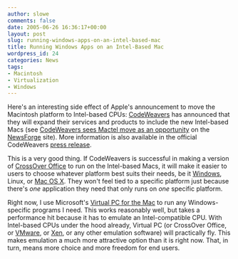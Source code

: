 ```yaml
---
author: slowe
comments: false
date: 2005-06-26 16:36:17+00:00
layout: post
slug: running-windows-apps-on-an-intel-based-mac
title: Running Windows Apps on an Intel-Based Mac
wordpress_id: 24
categories: News
tags:
- Macintosh
- Virtualization
- Windows
---
```


Here's an interesting side effect of Apple's announcement to move the Macintosh platform to Intel-based CPUs: [CodeWeavers](http://www.codeweavers.com/) has announced that they will expand their services and products to include the new Intel-based Macs (see [CodeWeavers sees Mactel move as an opportunity](http://business.newsforge.com/article.pl?sid=05/06/24/1530234&from=rss) on the [NewsForge](http://www.newsforge.com/) site). More information is also available in the official CodeWeavers [press release](http://www.codeweavers.com/about/general/press/?id=20050622).

This is a very good thing. If CodeWeavers is successful in making a version of [CrossOver Office](http://www.codeweavers.com/products/cxoffice/) to run on the Intel-based Macs, it will make it easier to users to choose whatever platform best suits their needs, be it [Windows](http://www.microsoft.com/windows/), Linux, or [Mac OS X](http://www.apple.com/macosx/). They won't feel tied to a specific platform just because there's _one_ application they need that only runs on _one_ specific platform.

Right now, I use Microsoft's [Virtual PC for the Mac](http://www.microsoft.com/mac/products/virtualpc/virtualpc.aspx) to run any Windows-specific programs I need. This works reasonably well, but takes a performance hit because it has to emulate an Intel-compatible CPU. With Intel-based CPUs under the hood already, Virtual PC (or CrossOver Office, or [VMware](http://www.vmware.com/), or [Xen](http://www.cl.cam.ac.uk/Research/SRG/netos/xen/), or any other emulation software) will practically fly. This makes emulation a much more attractive option than it is right now. That, in turn, means more choice and more freedom for end users.
